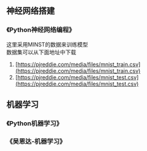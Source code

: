 
## 神经网络搭建
### 《Python神经网络编程》
这里采用MINST的数据来训练模型  
数据集可以从下面地址中下载  

1. [https://pjreddie.com/media/files/mnist_train.csv](https://pjreddie.com/media/files/mnist_train.csv)
2. [https://pjreddie.com/media/files/mnist_test.csv](https://pjreddie.com/media/files/mnist_test.csv)

## 机器学习
### 《Python机器学习》
### 《吴恩达-机器学习》